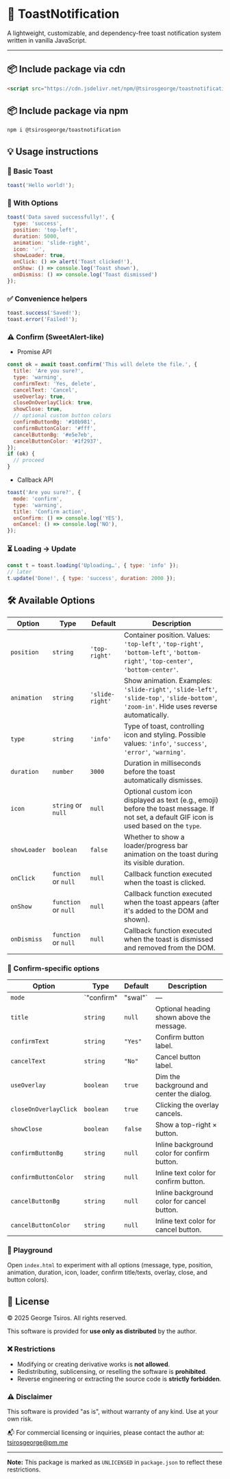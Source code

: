 # 🔔 ToastNotification

A lightweight, customizable, and dependency-free toast notification system written in vanilla JavaScript.

---

## 📦 Include package via cdn
```html
<script src="https://cdn.jsdelivr.net/npm/@tsirosgeorge/toastnotification@5.1.0/toast.min.js"></script>
```

## 📦 Include package via npm
```bash
npm i @tsirosgeorge/toastnotification
``` 

## 💡 Usage instructions
### 🔹 Basic Toast
```javascript
toast('Hello world!');
```

### 🔸 With Options
```javascript
toast('Data saved successfully!', {
  type: 'success',
  position: 'top-left',
  duration: 5000,
  animation: 'slide-right',
  icon: '✅',
  showLoader: true,
  onClick: () => alert('Toast clicked!'),
  onShow: () => console.log('Toast shown'),
  onDismiss: () => console.log('Toast dismissed')
});
```

### ✅ Convenience helpers
```javascript
toast.success('Saved!');
toast.error('Failed!');
```

### ⚠️ Confirm (SweetAlert-like)
- Promise API
```javascript
const ok = await toast.confirm('This will delete the file.', {
  title: 'Are you sure?',
  type: 'warning',
  confirmText: 'Yes, delete',
  cancelText: 'Cancel',
  useOverlay: true,
  closeOnOverlayClick: true,
  showClose: true,
  // optional custom button colors
  confirmButtonBg: '#10b981',
  confirmButtonColor: '#fff',
  cancelButtonBg: '#e5e7eb',
  cancelButtonColor: '#1f2937',
});
if (ok) {
  // proceed
}
```

- Callback API
```javascript
toast('Are you sure?', {
  mode: 'confirm',
  type: 'warning',
  title: 'Confirm action',
  onConfirm: () => console.log('YES'),
  onCancel: () => console.log('NO'),
});
```

### ⏳ Loading → Update
```javascript
const t = toast.loading('Uploading…', { type: 'info' });
// later
t.update('Done!', { type: 'success', duration: 2000 });
```

## 🛠️ Available Options

| Option       | Type       | Default       | Description                                                                                   |
|--------------|------------|---------------|-----------------------------------------------------------------------------------------------|
| `position`   | `string`   | `'top-right'` | Container position. Values: `'top-left'`, `'top-right'`, `'bottom-left'`, `'bottom-right'`, `'top-center'`, `'bottom-center'`. |
| `animation`  | `string`   | `'slide-right'` | Show animation. Examples: `'slide-right'`, `'slide-left'`, `'slide-top'`, `'slide-bottom'`, `'zoom-in'`. Hide uses reverse automatically. |
| `type`       | `string`   | `'info'`      | Type of toast, controlling icon and styling. Possible values: `'info'`, `'success'`, `'error'`, `'warning'`. |
| `duration`   | `number`   | `3000`        | Duration in milliseconds before the toast automatically dismisses.                            |
| `icon`       | `string` or `null` | `null` | Optional custom icon displayed as text (e.g., emoji) before the toast message. If not set, a default GIF icon is used based on the `type`. |
| `showLoader` | `boolean`  | `false`       | Whether to show a loader/progress bar animation on the toast during its visible duration.    |
| `onClick`    | `function` or `null` | `null` | Callback function executed when the toast is clicked.                                        |
| `onShow`     | `function` or `null` | `null` | Callback function executed when the toast appears (after it's added to the DOM and shown).   |
| `onDismiss`  | `function` or `null` | `null` | Callback function executed when the toast is dismissed and removed from the DOM.             |

### 🧩 Confirm-specific options
| Option | Type | Default | Description |
|-------|------|---------|-------------|
| `mode` | `"confirm" | "swal"` | — | Set to show a confirm dialog with Yes/No buttons. |
| `title` | `string` | `null` | Optional heading shown above the message. |
| `confirmText` | `string` | `"Yes"` | Confirm button label. |
| `cancelText` | `string` | `"No"` | Cancel button label. |
| `useOverlay` | `boolean` | `true` | Dim the background and center the dialog. |
| `closeOnOverlayClick` | `boolean` | `true` | Clicking the overlay cancels. |
| `showClose` | `boolean` | `false` | Show a top-right × button. |
| `confirmButtonBg` | `string` | `null` | Inline background color for confirm button. |
| `confirmButtonColor` | `string` | `null` | Inline text color for confirm button. |
| `cancelButtonBg` | `string` | `null` | Inline background color for cancel button. |
| `cancelButtonColor` | `string` | `null` | Inline text color for cancel button. |

### 🧪 Playground
Open `index.html` to experiment with all options (message, type, position, animation, duration, icon, loader, confirm title/texts, overlay, close, and button colors).


## 📝 License

© 2025 George Tsiros. All rights reserved.

This software is provided for **use only as distributed** by the author.

### ❌ Restrictions
- Modifying or creating derivative works is **not allowed**.
- Redistributing, sublicensing, or reselling the software is **prohibited**.
- Reverse engineering or extracting the source code is **strictly forbidden**.

### ⚠️ Disclaimer
This software is provided "as is", without warranty of any kind. Use at your own risk.

📬 For commercial licensing or inquiries, please contact the author at: tsirosgeorge@pm.me

---

**Note:** This package is marked as `UNLICENSED` in `package.json` to reflect these restrictions.
